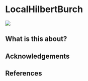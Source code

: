 # LocalHilbertBurch

[![][ga-img]][ga-url]

## What is this about?

## Acknowledgements

## References

[ga-img]: https://github.com/anelanna/LocalHilbertBurch.jl/workflows/Run%20tests/badge.svg
[ga-url]: https://github.com/anelanna/LocalHilbertBurch.jl/actions?query=workflow%3A%22Run+tests%22
